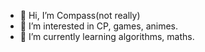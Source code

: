 - 👋 Hi, I’m Compass(not really)
- 👀 I’m interested in CP, games, animes.
- 🌱 I’m currently learning algorithms, maths.
